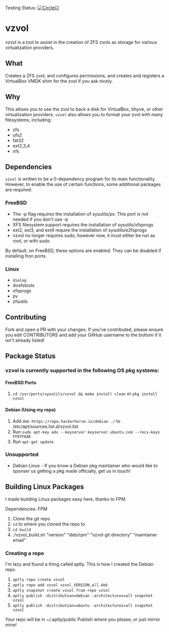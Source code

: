 Testing Status: [![CircleCI](https://circleci.com/gh/RainbowHackerHorse/vzvol.svg?style=svg)](https://circleci.com/gh/RainbowHackerHorse/vzvol)

# vzvol
vzvol is a tool to assist in the creation of ZFS zvols as storage for various virtualization providers.

## What
Creates a ZFS zvol, and configures permissions, and creates and registers a VirtualBox VMDK shim for the zvol if you ask nicely. 

## Why
This allows you to use the zvol to back a disk for VirtualBox, bhyve, or other virtualization providers.
`vzvol` also allows you to format your zvol with many filesystems, including:
- zfs
- ufs2
- fat32
- ext2,3,4
- xfs

## Dependencies
`vzvol` is written to be a 0-dependency program for its main functionality.
However, to enable the use of certain functions, some additional packages are required:

### FreeBSD
- The -p flag requires the installation of sysutils/pv. This port is not needed if you don't use -p
- XFS filesystem support requires the installation of sysutils/xfsprogs
- ext2, ext3, and ext4 require the installation of sysutils/e2fsprogs
- vzvol no longer requires sudo, however now, it must either be run as root, or with sudo.

By default, on FreeBSD, these options are enabled. They can be disabled if installing
fron ports.

### Linux
- `dialog`
- dosfstools
- xfsprogs
- pv
- zfsutils

## Contributing
Fork and open a PR with your changes.
If you've contributed, please ensure you edit CONTRIBUTORS and add your GitHub username
to the bottom if it isn't already listed!

## Package Status
### vzvol is currently supported in the following OS pkg systems:
#### FreeBSD Ports
1. `cd /usr/ports/sysutils/vzvol && make install clean` or `pkg install vzvol`

#### Debian (Using my repo)
1. Add `deb https://repo.hackerhorse.io/debian ./` to /etc/apt/sources.list.d/vzvol.list
2. Run `sudo apt-key adv --keyserver keyserver.ubuntu.com --recv-keys FF07F6AE`
3. Run `apt-get update`

### Unsupported
- Debian Linux - If you know a Debian pkg maintainer who would like to sponser us getting a pkg made officially, get us in touch!


## Building Linux Packages
I made building Linux packages easy here, thanks to FPM.

Dependencies: FPM

1. Clone the git repo
2. `cd` to where you cloned the repo to
3. `cd build`
4. ./vzvol_build.sh "version" "deb/rpm" "vzvol git directory" "maintainer email"

### Creating a repo
I'm lazy and found a thing called aptly. This is how I created the Debian repo.

1. `aptly repo create vzvol`
2. `aptly repo add vzvol vzvol_VERSION_all.deb` 
3. `aptly snapshot create vzvol from repo vzvol`
4. `aptly publish -distribution=debian -architectures=all snapshot vzvol`
5. `aptly publish -distribution=ubuntu -architectures=all snapshot vzvol`

Your repo will be in ~/.aptly/public
Publish where you please, or just mirror mine!
